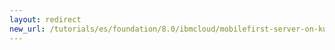 ```yaml
---
layout: redirect
new_url: /tutorials/es/foundation/8.0/ibmcloud/mobilefirst-server-on-kubernetes-using-helm/
---
```

